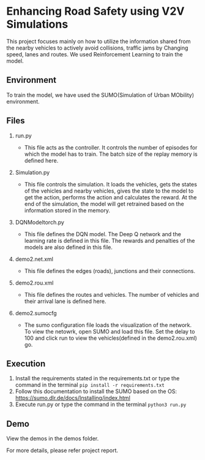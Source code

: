 # Enhancing Road Safety using V2V Simulations

This project focuses mainly on how to utilize the information shared from the nearby vehicles to actively avoid collisions, traffic jams by Changing speed, lanes and routes. We used Reinforcement Learning to train the model.

## Environment
To train the model, we have used the SUMO(Simulation of Urban MObility) environment.

## Files
1. run.py
    - This file acts as the controller. It controls the number of episodes for which the model has to train. The batch size of the replay memory is defined here.

2. Simulation.py
    - This file controls the simulation. It loads the vehicles, gets the states of the vehicles and nearby vehicles, gives the state to the model to get the action, performs the action and calculates the reward. At the end of the simulation, the model will get retrained based on the information stored in the memory.

3. DQNModeltorch.py
    - This file defines the DQN model. The Deep Q network and the learning rate is defined in this file. The rewards and penalties of the models are also defined in this file.

4. demo2.net.xml
    - This file defines the edges (roads), junctions and their connections.

5. demo2.rou.xml
    - This file defines the routes and vehicles. The number of vehicles and their arrival lane is defined here.     

6. demo2.sumocfg
    - The sumo configuration file loads the visualization of the network. To view the netowrk, open SUMO and load this file. Set the delay to 100 and click run to view the vehicles(defined in the demo2.rou.xml) go.

## Execution
1. Install the requirements stated in the requirements.txt or type the command in the terminal 
```pip install -r requirements.txt```
2. Follow this documentation to install the SUMO based on the OS: https://sumo.dlr.de/docs/Installing/index.html
3. Execute run.py or type the command in the terminal 
```python3 run.py```


## Demo
View the demos in the demos folder.

For more details, please refer project report.